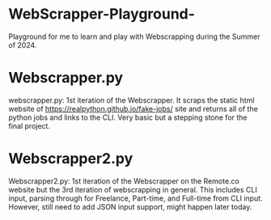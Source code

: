 # WebScrapper-Playground-
Playground for me to learn and play with Webscrapping during the Summer of 2024. 

# Webscrapper.py 
webscrapper.py: 1st iteration of the Webscrapper. It scraps the static html website of https://realpython.github.io/fake-jobs/ site and returns all of the python jobs and links to the CLI. Very basic but a stepping stone for the final project. 

# Webscrapper2.py
Webscrapper2.py: 1st iteration of the Webscrapper on the Remote.co website but the 3rd iteration of webscrapping in general. This includes CLI input, parsing through for Freelance, Part-time, and Full-time from CLI input. However, still need to add JSON input support, might happen later today. 
